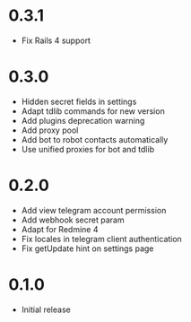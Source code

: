 # 0.3.1

* Fix Rails 4 support

# 0.3.0

* Hidden secret fields in settings
* Adapt tdlib commands for new version
* Add plugins deprecation warning
* Add proxy pool
* Add bot to robot contacts automatically
* Use unified proxies for bot and tdlib

# 0.2.0

* Add view telegram account permission
* Add webhook secret param
* Adapt for Redmine 4
* Fix locales in telegram client authentication
* Fix getUpdate hint on settings page

# 0.1.0

* Initial release
